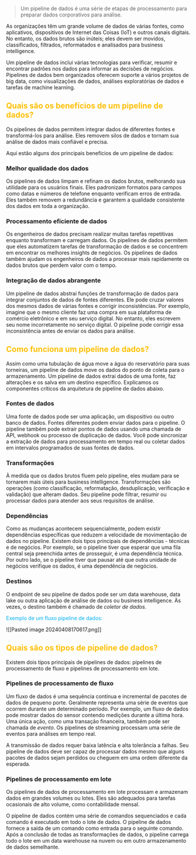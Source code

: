  
> Um pipeline de dados é uma série de etapas de processamento para preparar dados corporativos para análise.

As organizações têm um grande volume de dados de várias fontes, como aplicativos, dispositivos de Internet das Coisas (IoT) e outros canais digitais. No entanto, os dados brutos são inúteis; eles devem ser movidos, classificados, filtrados, reformatados e analisados para business intelligence. 

Um pipeline de dados inclui várias tecnologias para verificar, resumir e encontrar padrões nos dados para informar as decisões de negócios. Pipelines de dados bem organizados oferecem suporte a vários projetos de big data, como visualizações de dados, análises exploratórias de dados e tarefas de machine learning.

## <span style="color:#ffc000">Quais são os benefícios de um pipeline de dados?</span>

Os pipelines de dados permitem integrar dados de diferentes fontes e transformá-los para análise. Eles removem silos de dados e tornam sua análise de dados mais confiável e precisa. 

Aqui estão alguns dos principais benefícios de um pipeline de dados:
### **Melhor qualidade dos dados**

Os pipelines de dados limpam e refinam os dados brutos, melhorando sua utilidade para os usuários finais. Eles padronizam formatos para campos como datas e números de telefone enquanto verificam erros de entrada. Eles também removem a redundância e garantem a qualidade consistente dos dados em toda a organização.

### **Processamento eficiente de dados**

Os engenheiros de dados precisam realizar muitas tarefas repetitivas enquanto transformam e carregam dados. Os pipelines de dados permitem que eles automatizem tarefas de transformação de dados e se concentrem em encontrar os melhores insights de negócios. Os pipelines de dados também ajudam os engenheiros de dados a processar mais rapidamente os dados brutos que perdem valor com o tempo.

### **Integração de dados abrangente**

Um pipeline de dados abstrai funções de transformação de dados para integrar conjuntos de dados de fontes diferentes. Ele pode cruzar valores dos mesmos dados de várias fontes e corrigir inconsistências. Por exemplo, imagine que o mesmo cliente faz uma compra em sua plataforma de comércio eletrônico e em seu serviço digital. No entanto, eles escrevem seu nome incorretamente no serviço digital. O pipeline pode corrigir essa inconsistência antes de enviar os dados para análise.

## <span style="color:#ffc000">Como funciona um pipeline de dados?</span>

Assim como uma tubulação de água move a água do reservatório para suas torneiras, um pipeline de dados move os dados do ponto de coleta para o armazenamento. Um pipeline de dados extrai dados de uma fonte, faz alterações e os salva em um destino específico. Explicamos os componentes críticos da arquitetura de pipeline de dados abaixo.

### **Fontes de dados**

Uma fonte de dados pode ser uma aplicação, um dispositivo ou outro banco de dados. Fontes diferentes podem enviar dados para o pipeline. O pipeline também pode extrair pontos de dados usando uma chamada de API, webhook ou processo de duplicação de dados. Você pode sincronizar a extração de dados para processamento em tempo real ou coletar dados em intervalos programados de suas fontes de dados.

### **Transformações**

À medida que os dados brutos fluem pelo pipeline, eles mudam para se tornarem mais úteis para business intelligence. Transformações são operações (como classificação, reformatação, desduplicação, verificação e validação) que alteram dados. Seu pipeline pode filtrar, resumir ou processar dados para atender aos seus requisitos de análise.

### **Dependências**

Como as mudanças acontecem sequencialmente, podem existir dependências específicas que reduzem a velocidade de movimentação de dados no pipeline. Existem dois tipos principais de dependências - técnicas e de negócios. Por exemplo, se o pipeline tiver que esperar que uma fila central seja preenchida antes de prosseguir, é uma dependência técnica. Por outro lado, se o pipeline tiver que pausar até que outra unidade de negócios verifique os dados, é uma dependência de negócios.

### **Destinos**

O endpoint de seu pipeline de dados pode ser um data warehouse, data lake ou outra aplicação de análise de dados ou business intelligence. Às vezes, o destino também é chamado de _coletor de dados_.

<span style="color:#00b0f0">Exemplo de um fluxo pipeline de dados:</span>

![[Pasted image 20240408170617.png]]

## <span style="color:#ffc000">Quais são os tipos de pipeline de dados?</span>

Existem dois tipos principais de pipelines de dados: pipelines de processamento de fluxo e pipelines de processamento em lote.

### **Pipelines de processamento de fluxo**

Um fluxo de dados é uma sequência contínua e incremental de pacotes de dados de pequeno porte. Geralmente representa uma série de eventos que ocorrem durante um determinado período. Por exemplo, um fluxo de dados pode mostrar dados do sensor contendo medições durante a última hora. Uma única ação, como uma transação financeira, também pode ser chamada de _evento_. Os pipelines de streaming processam uma série de eventos para análises em tempo real.

A transmissão de dados requer baixa latência e alta tolerância a falhas. Seu pipeline de dados deve ser capaz de processar dados mesmo que alguns pacotes de dados sejam perdidos ou cheguem em uma ordem diferente da esperada.

### **Pipelines de processamento em lote**

Os pipelines de dados de processamento em lote processam e armazenam dados em grandes volumes ou lotes. Eles são adequados para tarefas ocasionais de alto volume, como contabilidade mensal.

O pipeline de dados contém uma série de comandos sequenciados e cada comando é executado em todo o lote de dados. O pipeline de dados fornece a saída de um comando como entrada para o seguinte comando. Após a conclusão de todas as transformações de dados, o pipeline carrega todo o lote em um data warehouse na nuvem ou em outro armazenamento de dados semelhante.
